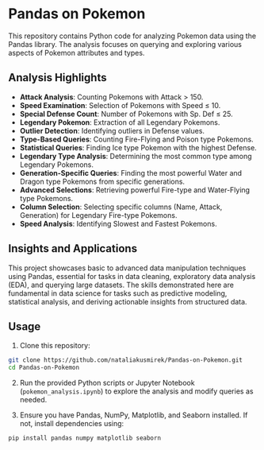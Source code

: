 # Pandas on Pokemon

This repository contains Python code for analyzing Pokemon data using the Pandas library. The analysis focuses on querying and exploring various aspects of Pokemon attributes and types.

## Analysis Highlights

- **Attack Analysis**: Counting Pokemons with Attack > 150.
- **Speed Examination**: Selection of Pokemons with Speed ≤ 10.
- **Special Defense Count**: Number of Pokemons with Sp. Def ≤ 25.
- **Legendary Pokemon**: Extraction of all Legendary Pokemons.
- **Outlier Detection**: Identifying outliers in Defense values.
- **Type-Based Queries**: Counting Fire-Flying and Poison type Pokemons.
- **Statistical Queries**: Finding Ice type Pokemon with the highest Defense.
- **Legendary Type Analysis**: Determining the most common type among Legendary Pokemons.
- **Generation-Specific Queries**: Finding the most powerful Water and Dragon type Pokemons from specific generations.
- **Advanced Selections**: Retrieving powerful Fire-type and Water-Flying type Pokemons.
- **Column Selection**: Selecting specific columns (Name, Attack, Generation) for Legendary Fire-type Pokemons.
- **Speed Analysis**: Identifying Slowest and Fastest Pokemons.

## Insights and Applications

This project showcases basic to advanced data manipulation techniques using Pandas, essential for tasks in data cleaning, exploratory data analysis (EDA), and querying large datasets. The skills demonstrated here are fundamental in data science for tasks such as predictive modeling, statistical analysis, and deriving actionable insights from structured data.

## Usage

1. Clone this repository:

```bash
git clone https://github.com/nataliakusmirek/Pandas-on-Pokemon.git
cd Pandas-on-Pokemon
```

2. Run the provided Python scripts or Jupyter Notebook (`pokemon_analysis.ipynb`) to explore the analysis and modify queries as needed.

3. Ensure you have Pandas, NumPy, Matplotlib, and Seaborn installed. If not, install dependencies using:

```bash
pip install pandas numpy matplotlib seaborn
```

